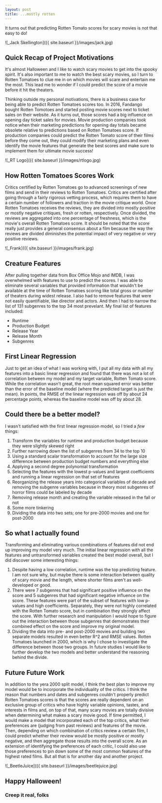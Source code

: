 ```yaml
---
layout: post
title: ...mostly rotten
---
```


It turns out that predicting Rotten Tomato scores for scary movies is not
that easy to do!

![_Jack Skellington]({{ site.baseurl }}/images/jack.jpg)
## Quick Recap of Project Motivations
It's almost Halloween and I like to watch scary movies to get into the 
spooky spirit. It's also important to me to watch the best scary movies,
so I turn to Rotten Tomatoes to clue me in on which movies will scare and
entertain me the most. This lead me to wonder if I could predict the score
of a movie before it hit the theaters.

Thinking outside my personal motivations, there is a business case for 
being able to predict Rotten Tomatoes scores too. In 2016, Fandango bought
Rotten Tomotoes and started posting movie scores next to ticket sales on 
their website. As it turns out, those scores had a big influence on opening 
day ticket sales for movies. Movie production companies took notice when 
their marketing predictions for opening day totals became obsolete relative
to predictions based on Rotten Tomatoes score. If production companies could
predict the Rotten Tomato score of their films before they come out, they
could modify their marketing plans and even identify the movie features that
generate the best scores and make sure to implement them for ultimate movie
success!

![_RT Logo]({{ site.baseurl }}/images/rtlogo.jpg)
## How Rotten Tomatoes Scores Work
Critics certified by Rotten Tomatoes go to advanced screenings of new films
and send in their reviews to Rotten Tomatoes. Critics are certified after 
going through a fairly rigorous vetting process, which requires them to have
a certain number of followers and traction in the movie critique world. Once
Rotten Tomatoes receives the reviews, they are divided into mostly positive
or mostly negative critiques, fresh or rotten, respectively. Once divided, 
the reviews are aggregated into one percentage of freshness, which is the 
movie's overall Rotten Tomatoes score. It should be noted that the score 
really just provides a general consensus about a film because the way the 
reviews are divided diminishes the potential impact of very negative or 
very positive reviews. 

![_Frank]({{ site.baseurl }}/images/frank.jpg)
## Creature Features
After pulling together data from Box Office Mojo and IMDB, I was overwhelmed 
with features to use to predict the scores. I was able to eliminate several 
variables that provided information that wouldn't be available at the time 
of Rotten Tomatoes scoring like total gross or number of theaters during widest
release. I also had to remove features that were not easily quantifiable, like 
director and actors. And then I had to narrow the list of 131 subgenres to the
top 34 most prevelant. My final list of features included:
* Runtime
* Production Budget
* Release Year
* Release Month
* Subgenres

## First Linear Regression
Just to get an idea of what I was working with, I put all my data with all my
features into a basic linear regression and found that there was not a lot
of correlation between my model and my target variable, Rotten Tomato score.
While the correlation wasn't great, the root mean squared error was better than
the error of the baseline model (where the predicted target is just the mean). In
points, the RMSE of the linear regression was off by about 24 percentage points,
whereas the baseline model was off by about 28. 

## Could there be a better model?
I wasn't satisfied with the first linear regression model, so I tried a *few* things:
1. Transform the variables for runtime and production budget because they were 
slightly skewed right
2. Further narrowing down the list of subgenres from 34 to the top 10
3. Using a standard scalar transformation to account for the large size difference
between production budget numbers and everything else
4. Applying a second degree polynomial transformation
5. Selecting the features with the lowest p-values and largest coefficients and 
running a linear regression on that set of features
6. Reorganizing the release years into categorical variables of decade and removing 
the subgenre variables because in theory most subgenres of horror films could 
be labeled by decade
7. Removing release month and creating the variable released in the fall or not
8. Some more tinkering
9. Dividing the data into two sets; one for pre-2000 movies and one for post-2000

## So what I actually found
Transforming and eliminating various combinations of features did not end up 
improving my model very much. The initial linear regression with all the
features and untransformed variables created the best model overall, but I did
discover some interesting things:
1. Despite having a low correlation, runtime was the top predicting feature. I 
am not sure why, but maybe there is some interaction between quality of scary movie
and the length, where shorter films aren't as well-developed or good.
2. There were 7 subgenres that had significant positive influence on the score
and 5 subgenres that had significant negative influence on the score. These features 
were part of the subset of features with low p-values and high coefficients. 
Separately, they were not highly correlated with the Rotten Tomato score, but in
combination they strongly affect the score. With further research and manipulation
I would hope to figure out the interaction between those subgenres that demonstrates
their combined effect on the score and improve my original model.
3. Dividing the data into pre- and post-2000 movies and building two separate models
resulted in even better R^2 and RMSE values. Rotten Tomatoes launched in 2000, which
is why I chose to investigate the difference between those two groups. In future 
studies I would like to further develop the two models and better understand the 
reasoning behind the divide.

## Future Future Work
In addition to the yera 2000 split model, I think the best plan to improve my model
would be to incorporate the individuality of the critics. I think the reason that
numbers and dates and subgenres couldn't properly predict Rotten Tomatoes scores is
that the scores are really dependent on an exclusive group of critics who have
highly variable opinions, tastes, and interests in films and, on top of that, many 
scary movies are totally divisive when determining what makes a scary movie good.
If time permitted, I would make a model that incorporated each of the top critics,
what their preferences are (judging from past reviews) and features of the movie.
Then, depending on which combination of critics review a certain film, I could
predict whether their review would be mostly positive or mostly negative, and then
aggregate those results into the overall score. As an extension of identifying the
preferences of each critic, I could also use those preferences to pin down some of 
the most common features of the highest rated films. But all that is for another
day and another project.

![_BeetleJuice]({{ site.baseurl }}/images/beetlejuice.jpg)
## Happy Halloween!
### Creep it real, folks



